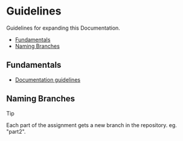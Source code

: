 # Guidelines

Guidelines for expanding this Documentation.

* [Fundamentals](#fundamentals)
* [Naming Branches](#naming-branches)

## Fundamentals

* [Documentation guidelines](docs-guidelines.md)

## Naming Branches

> [!TIP]
> Each part of the assignment gets a new branch in the repository. eg. "part2".
